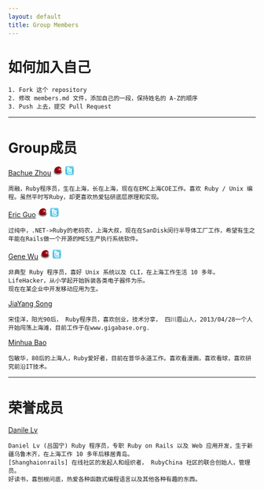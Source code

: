 ```yaml
---
layout: default
title: Group Members
---
```


# 如何加入自己

	1. Fork 这个 repository
	2. 修改 members.md 文件，添加自己的一段，保持姓名的 A-Z的顺序
	3. Push 上去，提交 Pull Request

----

# Group成员

[Bachue Zhou](https://github.com/bachue)
[![RubyChina](/assets/images/sprites/ruby_china.png)](http://ruby-china.org/iBachue)
[![Twitter](/assets/images/sprites/twitter.png)](https://twitter.com/iBachue)

    周融，Ruby程序员，生在上海，长在上海，现在在EMC上海COE工作。喜欢 Ruby / Unix 编程。虽然平时写Ruby，却更喜欢热爱钻研底层原理和实现。

[Eric Guo](https://github.com/Eric-Guo)
[![RubyChina](/assets/images/sprites/ruby_china.png)](http://ruby-china.org/ericguo)
[![Twitter](/assets/images/sprites/twitter.png)](https://twitter.com/ecguo)

	过纯中，.NET->Ruby的老码农，上海大叔，现在在SanDisk闵行半导体工厂工作，希望有生之年能在Rails做一个开源的MES生产执行系统软件。

[Gene Wu](https://github.com/genewoo)
[![RubyChina](/assets/images/sprites/ruby_china.png)](http://ruby-china.org/gene_wu)
[![Twitter](/assets/images/sprites/twitter.png)](https://twitter.com/gene_wu)

	非典型 Ruby 程序员，喜好 Unix 系统以及 CLI，在上海工作生活 10 多年。LifeHacker，从小学起开始拆装各类电子器件为乐。
	现在在某企业中开发移动应用为生。

[JiaYang Song](https://github.com/songjiayang)

    宋佳洋，阳光90后， Ruby程序员，喜欢创业，技术分享， 四川眉山人，2013/04/28一个人开始闯荡上海滩，目前工作于在www.gigabase.org.

[Minhua Bao](https://github.com/bao1018)

    包敏华，80后的上海人，Ruby爱好者，目前在普华永道工作。喜欢看漫画，喜欢看球，喜欢研究前沿IT技术。
----

# 荣誉成员

[Danile Lv](https://github.com/lgn21st)

	Daniel Lv (吕国宁) Ruby 程序员，专职 Ruby on Rails 以及 Web 应用开发，生于新疆乌鲁木齐，在上海工作 10 多年后移居青岛。
	[Shanghaionrails] 在线社区的发起人和组织者， RubyChina 社区的联合创始人，管理员。
	好读书，喜刨根问底，热爱各种函数式编程语言以及其他各种有趣的东西。
